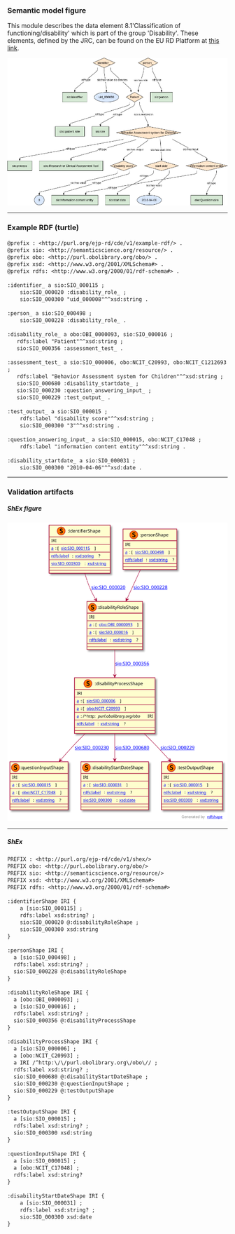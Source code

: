 ### Semantic model figure

This module describes the data element 8.1'Classification of functioning/disability' which is part of the group 'Disability'. These elements, defined by the JRC, can be found on the EU RD Platform at [this link](https://eu-rd-platform.jrc.ec.europa.eu/sites/default/files/CDS/EU_RD_Platform_CDS_Final.pdf).

<p align="center">
    <a href="../images/rdf/10_Disability.png" target="_blank">
        <img src="../images/rdf/10_Disability.png">
    </a>
</p>


***

### Example RDF (turtle)

```ttl
@prefix : <http://purl.org/ejp-rd/cde/v1/example-rdf/> .
@prefix sio: <http://semanticscience.org/resource/> .
@prefix obo: <http://purl.obolibrary.org/obo/> .
@prefix xsd: <http://www.w3.org/2001/XMLSchema#> .
@prefix rdfs: <http://www.w3.org/2000/01/rdf-schema#> .

:identifier_ a sio:SIO_000115 ;
    sio:SIO_000020 :disability_role_ ;
    sio:SIO_000300 "uid_000008"^^xsd:string .

:person_ a sio:SIO_000498 ;
    sio:SIO_000228 :disability_role_ .

:disability_role_ a obo:OBI_0000093, sio:SIO_000016 ;
   rdfs:label "Patient"^^xsd:string ;
   sio:SIO_000356 :assessment_test_ .

:assessment_test_ a sio:SIO_000006, obo:NCIT_C20993, obo:NCIT_C1212693 ;
   rdfs:label "Behavior Assessment system for Children"^^xsd:string ;
   sio:SIO_000680 :disability_startdate_ ;
   sio:SIO_000230 :question_answering_input_ ;
   sio:SIO_000229 :test_output_ .

:test_output_ a sio:SIO_000015 ;
    rdfs:label "disability score"^^xsd:string ;
    sio:SIO_000300 "3"^^xsd:string .

:question_answering_input_ a sio:SIO_000015, obo:NCIT_C17048 ;
    rdfs:label "information content entity"^^xsd:string .

:disability_startdate_ a sio:SIO_000031 ;
    sio:SIO_000300 "2010-04-06"^^xsd:date .
```

***

### Validation artifacts 
##### ShEx figure

<p align="center">
    <a href="../images/shex/10_Disability.svg" target="_blank">
        <img src="../images/shex/10_Disability.svg">
    </a>
</p>


***
##### ShEx

``` ShEx
PREFIX : <http://purl.org/ejp-rd/cde/v1/shex/>
PREFIX obo: <http://purl.obolibrary.org/obo/> 
PREFIX sio: <http://semanticscience.org/resource/>
PREFIX xsd: <http://www.w3.org/2001/XMLSchema#> 
PREFIX rdfs: <http://www.w3.org/2000/01/rdf-schema#>

:identifierShape IRI {
    a [sio:SIO_000115] ;
    rdfs:label xsd:string? ;
    sio:SIO_000020 @:disabilityRoleShape ;
    sio:SIO_000300 xsd:string
}

:personShape IRI { 
  a [sio:SIO_000498] ;
  rdfs:label xsd:string? ;
  sio:SIO_000228 @:disabilityRoleShape
}

:disabilityRoleShape IRI {
  a [obo:OBI_0000093] ;
  a [sio:SIO_000016] ;
  rdfs:label xsd:string? ;
  sio:SIO_000356 @:disabilityProcessShape
}

:disabilityProcessShape IRI {
  a [sio:SIO_000006] ;
  a [obo:NCIT_C20993] ;
  a IRI /^http:\/\/purl.obolibrary.org\/obo\// ;
  rdfs:label xsd:string? ;
  sio:SIO_000680 @:disabilityStartDateShape ;
  sio:SIO_000230 @:questionInputShape ;
  sio:SIO_000229 @:testOutputShape
}

:testOutputShape IRI {
  a [sio:SIO_000015] ;
  rdfs:label xsd:string? ;
  sio:SIO_000300 xsd:string
}

:questionInputShape IRI {
  a [sio:SIO_000015] ;
  a [obo:NCIT_C17048] ;
  rdfs:label xsd:string? 
}

:disabilityStartDateShape IRI {
    a [sio:SIO_000031] ;
    rdfs:label xsd:string? ;
    sio:SIO_000300 xsd:date
}
```
